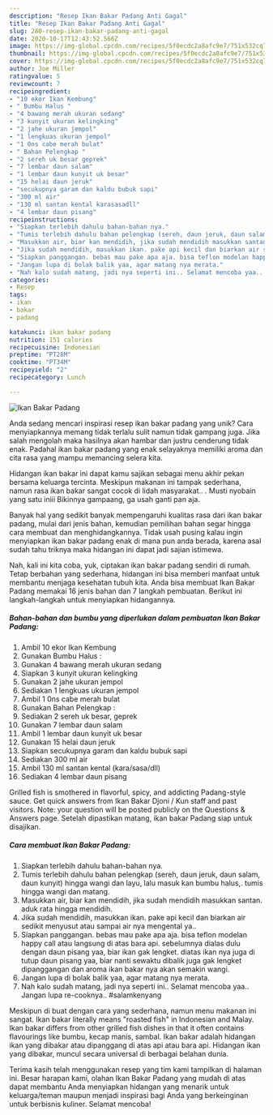 ```yaml
---
description: "Resep Ikan Bakar Padang Anti Gagal"
title: "Resep Ikan Bakar Padang Anti Gagal"
slug: 280-resep-ikan-bakar-padang-anti-gagal
date: 2020-10-17T12:43:52.566Z
image: https://img-global.cpcdn.com/recipes/5f0ecdc2a8afc9e7/751x532cq70/ikan-bakar-padang-foto-resep-utama.jpg
thumbnail: https://img-global.cpcdn.com/recipes/5f0ecdc2a8afc9e7/751x532cq70/ikan-bakar-padang-foto-resep-utama.jpg
cover: https://img-global.cpcdn.com/recipes/5f0ecdc2a8afc9e7/751x532cq70/ikan-bakar-padang-foto-resep-utama.jpg
author: Joe Miller
ratingvalue: 5
reviewcount: 7
recipeingredient:
- "10 ekor Ikan Kembung"
- " Bumbu Halus "
- "4 bawang merah ukuran sedang"
- "3 kunyit ukuran kelingking"
- "2 jahe ukuran jempol"
- "1 lengkuas ukuran jempol"
- "1 0ns cabe merah bulat"
- " Bahan Pelengkap "
- "2 sereh uk besar geprek"
- "7 lembar daun salam"
- "1 lembar daun kunyit uk besar"
- "15 helai daun jeruk"
- "secukupnya garam dan kaldu bubuk sapi"
- "300 ml air"
- "130 ml santan kental karasasadll"
- "4 lembar daun pisang"
recipeinstructions:
- "Siapkan terlebih dahulu bahan-bahan nya."
- "Tumis terlebih dahulu bahan pelengkap (sereh, daun jeruk, daun salam, daun kunyit) hingga wangi dan layu, lalu masuk kan bumbu halus,. tumis hingga wangi dan matang."
- "Masukkan air, biar kan mendidih, jika sudah mendidih masukkan santan. aduk rata hingga mendidih."
- "Jika sudah mendidih, masukkan ikan. pake api kecil dan biarkan air sedikit menyusut atau sampai air nya mengental ya.."
- "Siapkan panggangan. bebas mau pake apa aja. bisa teflon modelan happy call atau langsung di atas bara api. sebelumnya dialas dulu dengan daun pisang yaa, biar ikan gak lengket. diatas ikan nya juga di tutup daun pisang yaa, biar nanti sewaktu dibalik juga gak lengket dipanggangan dan aroma ikan bakar nya akan semakin wangi."
- "Jangan lupa di bolak balik yaa, agar matang nya merata."
- "Nah kalo sudah matang, jadi nya seperti ini.. Selamat mencoba yaa.. Jangan lupa re-cooknya.. #salamkenyang"
categories:
- Resep
tags:
- ikan
- bakar
- padang

katakunci: ikan bakar padang 
nutrition: 151 calories
recipecuisine: Indonesian
preptime: "PT28M"
cooktime: "PT34M"
recipeyield: "2"
recipecategory: Lunch

---
```



![Ikan Bakar Padang](https://img-global.cpcdn.com/recipes/5f0ecdc2a8afc9e7/751x532cq70/ikan-bakar-padang-foto-resep-utama.jpg)

Anda sedang mencari inspirasi resep ikan bakar padang yang unik? Cara menyiapkannya memang tidak terlalu sulit namun tidak gampang juga. Jika salah mengolah maka hasilnya akan hambar dan justru cenderung tidak enak. Padahal ikan bakar padang yang enak selayaknya memiliki aroma dan cita rasa yang mampu memancing selera kita.

Hidangan ikan bakar ini dapat kamu sajikan sebagai menu akhir pekan bersama keluarga tercinta. Meskipun makanan ini tampak sederhana, namun rasa ikan bakar sangat cocok di lidah masyarakat.. . Musti nyobain yang satu iniii Bikinnya gampaang, ga usah ganti pan aja.

Banyak hal yang sedikit banyak mempengaruhi kualitas rasa dari ikan bakar padang, mulai dari jenis bahan, kemudian pemilihan bahan segar hingga cara membuat dan menghidangkannya. Tidak usah pusing kalau ingin menyiapkan ikan bakar padang enak di mana pun anda berada, karena asal sudah tahu triknya maka hidangan ini dapat jadi sajian istimewa.


Nah, kali ini kita coba, yuk, ciptakan ikan bakar padang sendiri di rumah. Tetap berbahan yang sederhana, hidangan ini bisa memberi manfaat untuk membantu menjaga kesehatan tubuh kita. Anda bisa membuat Ikan Bakar Padang memakai 16 jenis bahan dan 7 langkah pembuatan. Berikut ini langkah-langkah untuk menyiapkan hidangannya.

<!--inarticleads1-->

##### Bahan-bahan dan bumbu yang diperlukan dalam pembuatan Ikan Bakar Padang:

1. Ambil 10 ekor Ikan Kembung
1. Gunakan  Bumbu Halus :
1. Gunakan 4 bawang merah ukuran sedang
1. Siapkan 3 kunyit ukuran kelingking
1. Gunakan 2 jahe ukuran jempol
1. Sediakan 1 lengkuas ukuran jempol
1. Ambil 1 0ns cabe merah bulat
1. Gunakan  Bahan Pelengkap :
1. Sediakan 2 sereh uk besar, geprek
1. Gunakan 7 lembar daun salam
1. Ambil 1 lembar daun kunyit uk besar
1. Gunakan 15 helai daun jeruk
1. Siapkan secukupnya garam dan kaldu bubuk sapi
1. Sediakan 300 ml air
1. Ambil 130 ml santan kental (kara/sasa/dll)
1. Sediakan 4 lembar daun pisang


Grilled fish is smothered in flavorful, spicy, and addicting Padang-style sauce. Get quick answers from Ikan Bakar Djoni / Kun staff and past visitors. Note: your question will be posted publicly on the Questions &amp; Answers page. Setelah dipastikan matang, ikan bakar Padang siap untuk disajikan. 

<!--inarticleads2-->

##### Cara membuat Ikan Bakar Padang:

1. Siapkan terlebih dahulu bahan-bahan nya.
1. Tumis terlebih dahulu bahan pelengkap (sereh, daun jeruk, daun salam, daun kunyit) hingga wangi dan layu, lalu masuk kan bumbu halus,. tumis hingga wangi dan matang.
1. Masukkan air, biar kan mendidih, jika sudah mendidih masukkan santan. aduk rata hingga mendidih.
1. Jika sudah mendidih, masukkan ikan. pake api kecil dan biarkan air sedikit menyusut atau sampai air nya mengental ya..
1. Siapkan panggangan. bebas mau pake apa aja. bisa teflon modelan happy call atau langsung di atas bara api. sebelumnya dialas dulu dengan daun pisang yaa, biar ikan gak lengket. diatas ikan nya juga di tutup daun pisang yaa, biar nanti sewaktu dibalik juga gak lengket dipanggangan dan aroma ikan bakar nya akan semakin wangi.
1. Jangan lupa di bolak balik yaa, agar matang nya merata.
1. Nah kalo sudah matang, jadi nya seperti ini.. Selamat mencoba yaa.. Jangan lupa re-cooknya.. #salamkenyang


Meskipun di buat dengan cara yang sederhana, namun menu makanan ini sangat. Ikan bakar literally means &#34;roasted fish&#34; in Indonesian and Malay. Ikan bakar differs from other grilled fish dishes in that it often contains flavourings like bumbu, kecap manis, sambal. Ikan bakar adalah hidangan ikan yang dibakar atau dipanggang di atas api atau bara api. Hidangan ikan yang dibakar, muncul secara universal di berbagai belahan dunia. 

Terima kasih telah menggunakan resep yang tim kami tampilkan di halaman ini. Besar harapan kami, olahan Ikan Bakar Padang yang mudah di atas dapat membantu Anda menyiapkan hidangan yang menarik untuk keluarga/teman maupun menjadi inspirasi bagi Anda yang berkeinginan untuk berbisnis kuliner. Selamat mencoba!
